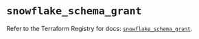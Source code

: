# `snowflake_schema_grant`

Refer to the Terraform Registry for docs: [`snowflake_schema_grant`](https://registry.terraform.io/providers/snowflake-labs/snowflake/0.89.0/docs/resources/schema_grant).
